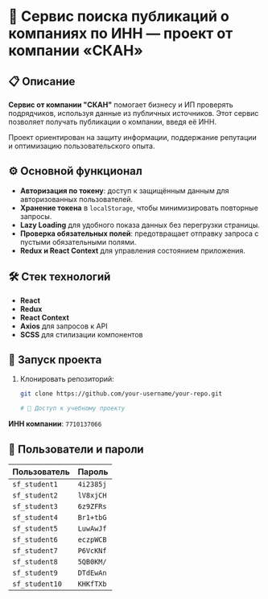 # 📰 Сервис поиска публикаций о компаниях по ИНН — проект от компании «СКАН»

## 📋 Описание
**Сервис от компании "СКАН"** помогает бизнесу и ИП проверять подрядчиков, используя данные из публичных источников. Этот сервис позволяет получать публикации о компании, введя её ИНН. 

Проект ориентирован на защиту информации, поддержание репутации и оптимизацию пользовательского опыта.

## ⚙️ Основной функционал
- **Авторизация по токену**: доступ к защищённым данным для авторизованных пользователей.
- **Хранение токена** в `localStorage`, чтобы минимизировать повторные запросы.
- **Lazy Loading** для удобного показа данных без перегрузки страницы.
- **Проверка обязательных полей**: предотвращает отправку запроса с пустыми обязательными полями.
- **Redux и React Context** для управления состоянием приложения.

## 🛠 Стек технологий
- **React**
- **Redux**
- **React Context**
- **Axios** для запросов к API
- **SCSS** для стилизации компонентов

## 🚀 Запуск проекта
1. Клонировать репозиторий:
   ```bash
   git clone https://github.com/your-username/your-repo.git

   # 🔐 Доступ к учебному проекту

**ИНН компании**: `7710137066`

## 👥 Пользователи и пароли
| Пользователь   | Пароль    |
|----------------|-----------|
| `sf_student1`  | `4i2385j` |
| `sf_student2`  | `lV8xjCH` |
| `sf_student3`  | `6z9ZFRs` |
| `sf_student4`  | `Br1+tbG` |
| `sf_student5`  | `LuwAwJf` |
| `sf_student6`  | `eczpWCB` |
| `sf_student7`  | `P6VcKNf` |
| `sf_student8`  | `5QB0KM/` |
| `sf_student9`  | `DTdEwAn` |
| `sf_student10` | `KHKfTXb` |
